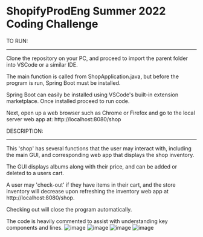 # ShopifyProdEng Summer 2022 Coding Challenge

TO RUN:
_____________________________________
Clone the repository on your PC, and proceed to import the parent folder into VSCode or a similar IDE. 

The main function is called from ShopApplication.java, but before the program is run, Spring Boot must be installed.

Spring Boot can easily be installed using VSCode's built-in extension marketplace. Once installed proceed to run code.


Next, open up a web browser such as Chrome or Firefox and go to the local server web app at:
http://localhost:8080/shop 




DESCRIPTION:
_______________________________________
This 'shop' has several functions that the user may interact with, including the main GUI, and corresponding web app that displays the shop inventory.

The GUI displays albums along with their price, and can be added or deleted to a users cart. 

A user may 'check-out' if they have items in their cart, 
and the store inventory will decrease upon refreshing the inventory web app at http://localhost:8080/shop. 

Checking out will close the program automatically.

The code is heavily commented to assist with understanding key components and lines.
![image](https://user-images.githubusercontent.com/71133703/149253463-d94fd405-9bab-46bb-963d-0c006799d736.png)
![image](https://user-images.githubusercontent.com/71133703/149253522-8483f87b-0a39-4669-9463-ad97e4aaf29a.png)
![image](https://user-images.githubusercontent.com/71133703/149253536-acb21e9a-9103-4317-a2a8-218b712d6167.png)
![image](https://user-images.githubusercontent.com/71133703/149253602-1bf1e30e-cf1f-4f1e-b98b-e4aa7b2f497d.png)
